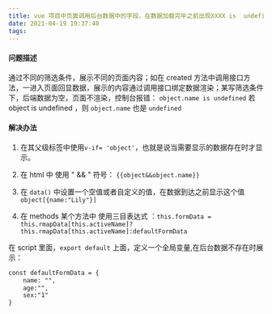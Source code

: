 ```yaml
---
title: vue 项目中页面调用后台数据中的字段，在数据加载完毕之前出现XXXX is  undefined
date: 2021-04-19 19:37:40
tags:
---
```

#### 问题描述

通过不同的筛选条件，展示不同的页面内容；如在 created 方法中调用接口方法，一进入页面回显数据，展示的内容通过调用接口绑定数据渲染；某写筛选条件下，后端数据为空，页面不渲染，控制台报错： `object.name is undefined`
若 object is undefined ，则 `object.name` 也是 `undefined`  

#### 解决办法

1. 在其父级标签中使用`v-if= 'object'`，也就是说当需要显示的数据存在时才显示。

2. 在 html 中 使用 " && " 符号： `{{object&&object.name}}`

3. 在 `data()` 中设置一个空值或者自定义的值，在数据到达之前显示这个值  `object[{name:"Lily"}]`  

4. 在 methods 某个方法中 使用三目表达式 ：`this.formData = this.rmapData[this.activeName]?this.rmapData[this.activeName]:defaultFormData`  

在 script 里面，`export default` 上面，定义一个全局变量,在后台数据不存在时展示：  

```HTML
const defaultFormData = {
    name: "",
    age:"",
    sex:"1"
}
```
